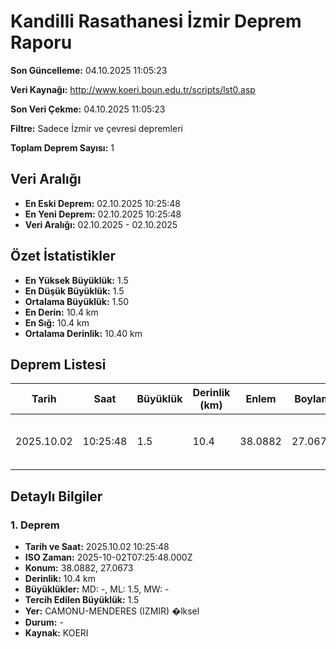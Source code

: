 # Kandilli Rasathanesi İzmir Deprem Raporu

**Son Güncelleme:** 04.10.2025 11:05:23

**Veri Kaynağı:** http://www.koeri.boun.edu.tr/scripts/lst0.asp

**Son Veri Çekme:** 04.10.2025 11:05:23

**Filtre:** Sadece İzmir ve çevresi depremleri

**Toplam Deprem Sayısı:** 1

## Veri Aralığı

- **En Eski Deprem:** 02.10.2025 10:25:48
- **En Yeni Deprem:** 02.10.2025 10:25:48
- **Veri Aralığı:** 02.10.2025 - 02.10.2025

## Özet İstatistikler

- **En Yüksek Büyüklük:** 1.5
- **En Düşük Büyüklük:** 1.5
- **Ortalama Büyüklük:** 1.50
- **En Derin:** 10.4 km
- **En Sığ:** 10.4 km
- **Ortalama Derinlik:** 10.40 km

## Deprem Listesi

| Tarih | Saat | Büyüklük | Derinlik (km) | Enlem | Boylam | Konum | Durum |
|-------|------|----------|---------------|-------|--------|-------|-------|
| 2025.10.02 | 10:25:48 | 1.5 | 10.4 | 38.0882 | 27.0673 | CAMONU-MENDERES (IZMIR) �lksel | - |

## Detaylı Bilgiler

### 1. Deprem

- **Tarih ve Saat:** 2025.10.02 10:25:48
- **ISO Zaman:** 2025-10-02T07:25:48.000Z
- **Konum:** 38.0882, 27.0673
- **Derinlik:** 10.4 km
- **Büyüklükler:** MD: -, ML: 1.5, MW: -
- **Tercih Edilen Büyüklük:** 1.5
- **Yer:** CAMONU-MENDERES (IZMIR) �lksel
- **Durum:** -
- **Kaynak:** KOERI

